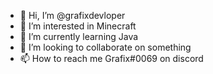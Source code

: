 - 👋 Hi, I’m @grafixdevloper
- 👀 I’m interested in Minecraft
- 🌱 I’m currently learning Java
- 💞️ I’m looking to collaborate on something
- 📫 How to reach me Grafix#0069 on discord

<!---
grafixdevloper/grafixdevloper is a ✨ special ✨ repository because its `README.md` (this file) appears on your GitHub profile.
You can click the Preview link to take a look at your changes.
--->
